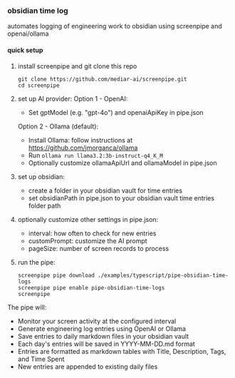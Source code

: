 ### obsidian time log

automates logging of engineering work to obsidian using screenpipe and openai/ollama

#### quick setup

1. install screenpipe and git clone this repo
    ```
    git clone https://github.com/mediar-ai/screenpipe.git
    cd screenpipe
    ```

2. set up AI provider:
   Option 1 - OpenAI:
   - Set gptModel (e.g. "gpt-4o") and openaiApiKey in pipe.json
   
   Option 2 - Ollama (default):
   - Install Ollama: follow instructions at https://github.com/jmorganca/ollama
   - Run `ollama run llama3.2:3b-instruct-q4_K_M`
   - Optionally customize ollamaApiUrl and ollamaModel in pipe.json

3. set up obsidian:
   - create a folder in your obsidian vault for time entries
   - set obsidianPath in pipe.json to your obsidian vault time entries folder path

4. optionally customize other settings in pipe.json:
   - interval: how often to check for new entries
   - customPrompt: customize the AI prompt
   - pageSize: number of screen records to process

5. run the pipe:
   ```
   screenpipe pipe download ./examples/typescript/pipe-obsidian-time-logs
   screenpipe pipe enable pipe-obsidian-time-logs
   screenpipe
   ```

The pipe will:
- Monitor your screen activity at the configured interval
- Generate engineering log entries using OpenAI or Ollama
- Save entries to daily markdown files in your obsidian vault
- Each day's entries will be saved in YYYY-MM-DD.md format
- Entries are formatted as markdown tables with Title, Description, Tags, and Time Spent
- New entries are appended to existing daily files

